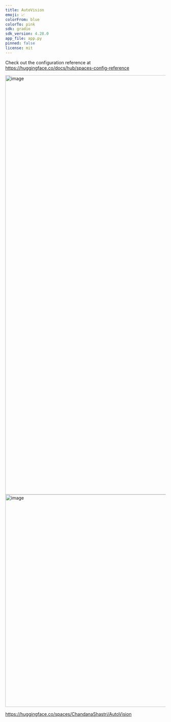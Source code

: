 ```yaml
---
title: AutoVision
emoji: 📈
colorFrom: blue
colorTo: pink
sdk: gradio
sdk_version: 4.28.0
app_file: app.py
pinned: false
license: mit
---
```


Check out the configuration reference at https://huggingface.co/docs/hub/spaces-config-reference

<img width="1315" alt="image" src="https://github.com/user-attachments/assets/4b20b5e4-d6a9-45d9-a1c6-4e7c33bfaa87" />
<img width="666" alt="image" src="https://github.com/user-attachments/assets/5d2c7373-b45e-4db6-b740-a52e3879b0ce" />


https://huggingface.co/spaces/ChandanaShastri/AutoVision



